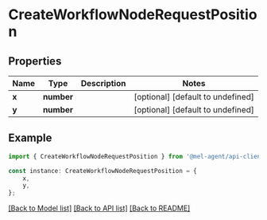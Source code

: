 # CreateWorkflowNodeRequestPosition


## Properties

Name | Type | Description | Notes
------------ | ------------- | ------------- | -------------
**x** | **number** |  | [optional] [default to undefined]
**y** | **number** |  | [optional] [default to undefined]

## Example

```typescript
import { CreateWorkflowNodeRequestPosition } from '@mel-agent/api-client';

const instance: CreateWorkflowNodeRequestPosition = {
    x,
    y,
};
```

[[Back to Model list]](../README.md#documentation-for-models) [[Back to API list]](../README.md#documentation-for-api-endpoints) [[Back to README]](../README.md)
